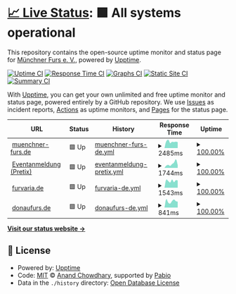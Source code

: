 # [📈 Live Status](https://status.muenchner-furs.de): <!--live status--> **🟩 All systems operational**

This repository contains the open-source uptime monitor and status page for [Münchner Furs e. V.](muenchner-furs.de), powered by [Upptime](https://github.com/upptime/upptime).

[![Uptime CI](https://github.com/muenchnerfurs/status-page/workflows/Uptime%20CI/badge.svg)](https://github.com/muenchnerfurs/status-page/actions?query=workflow%3A%22Uptime+CI%22)
[![Response Time CI](https://github.com/muenchnerfurs/status-page/workflows/Response%20Time%20CI/badge.svg)](https://github.com/muenchnerfurs/status-page/actions?query=workflow%3A%22Response+Time+CI%22)
[![Graphs CI](https://github.com/muenchnerfurs/status-page/workflows/Graphs%20CI/badge.svg)](https://github.com/muenchnerfurs/status-page/actions?query=workflow%3A%22Graphs+CI%22)
[![Static Site CI](https://github.com/muenchnerfurs/status-page/workflows/Static%20Site%20CI/badge.svg)](https://github.com/muenchnerfurs/status-page/actions?query=workflow%3A%22Static+Site+CI%22)
[![Summary CI](https://github.com/muenchnerfurs/status-page/workflows/Summary%20CI/badge.svg)](https://github.com/muenchnerfurs/status-page/actions?query=workflow%3A%22Summary+CI%22)

With [Upptime](https://upptime.js.org), you can get your own unlimited and free uptime monitor and status page, powered entirely by a GitHub repository. We use [Issues](https://github.com/muenchnerfurs/status-page/issues) as incident reports, [Actions](https://github.com/muenchnerfurs/status-page/actions) as uptime monitors, and [Pages](https://status.muenchner-furs.de) for the status page.

<!--start: status pages-->
<!-- This summary is generated by Upptime (https://github.com/upptime/upptime) -->
<!-- Do not edit this manually, your changes will be overwritten -->
<!-- prettier-ignore -->
| URL | Status | History | Response Time | Uptime |
| --- | ------ | ------- | ------------- | ------ |
| <img alt="" src="https://icons.duckduckgo.com/ip3/muenchner-furs.de.ico" height="13"> [muenchner-furs.de](https://muenchner-furs.de) | 🟩 Up | [muenchner-furs-de.yml](https://github.com/muenchnerfurs/status-page/commits/HEAD/history/muenchner-furs-de.yml) | <details><summary><img alt="Response time graph" src="./graphs/muenchner-furs-de/response-time-week.png" height="20"> 2485ms</summary><br><a href="https://status.muenchner-furs.de/history/muenchner-furs-de"><img alt="Response time 2544" src="https://img.shields.io/endpoint?url=https%3A%2F%2Fraw.githubusercontent.com%2Fmuenchnerfurs%2Fstatus-page%2FHEAD%2Fapi%2Fmuenchner-furs-de%2Fresponse-time.json"></a><br><a href="https://status.muenchner-furs.de/history/muenchner-furs-de"><img alt="24-hour response time 2314" src="https://img.shields.io/endpoint?url=https%3A%2F%2Fraw.githubusercontent.com%2Fmuenchnerfurs%2Fstatus-page%2FHEAD%2Fapi%2Fmuenchner-furs-de%2Fresponse-time-day.json"></a><br><a href="https://status.muenchner-furs.de/history/muenchner-furs-de"><img alt="7-day response time 2485" src="https://img.shields.io/endpoint?url=https%3A%2F%2Fraw.githubusercontent.com%2Fmuenchnerfurs%2Fstatus-page%2FHEAD%2Fapi%2Fmuenchner-furs-de%2Fresponse-time-week.json"></a><br><a href="https://status.muenchner-furs.de/history/muenchner-furs-de"><img alt="30-day response time 2516" src="https://img.shields.io/endpoint?url=https%3A%2F%2Fraw.githubusercontent.com%2Fmuenchnerfurs%2Fstatus-page%2FHEAD%2Fapi%2Fmuenchner-furs-de%2Fresponse-time-month.json"></a><br><a href="https://status.muenchner-furs.de/history/muenchner-furs-de"><img alt="1-year response time 2544" src="https://img.shields.io/endpoint?url=https%3A%2F%2Fraw.githubusercontent.com%2Fmuenchnerfurs%2Fstatus-page%2FHEAD%2Fapi%2Fmuenchner-furs-de%2Fresponse-time-year.json"></a></details> | <details><summary><a href="https://status.muenchner-furs.de/history/muenchner-furs-de">100.00%</a></summary><a href="https://status.muenchner-furs.de/history/muenchner-furs-de"><img alt="All-time uptime 99.34%" src="https://img.shields.io/endpoint?url=https%3A%2F%2Fraw.githubusercontent.com%2Fmuenchnerfurs%2Fstatus-page%2FHEAD%2Fapi%2Fmuenchner-furs-de%2Fuptime.json"></a><br><a href="https://status.muenchner-furs.de/history/muenchner-furs-de"><img alt="24-hour uptime 100.00%" src="https://img.shields.io/endpoint?url=https%3A%2F%2Fraw.githubusercontent.com%2Fmuenchnerfurs%2Fstatus-page%2FHEAD%2Fapi%2Fmuenchner-furs-de%2Fuptime-day.json"></a><br><a href="https://status.muenchner-furs.de/history/muenchner-furs-de"><img alt="7-day uptime 100.00%" src="https://img.shields.io/endpoint?url=https%3A%2F%2Fraw.githubusercontent.com%2Fmuenchnerfurs%2Fstatus-page%2FHEAD%2Fapi%2Fmuenchner-furs-de%2Fuptime-week.json"></a><br><a href="https://status.muenchner-furs.de/history/muenchner-furs-de"><img alt="30-day uptime 98.86%" src="https://img.shields.io/endpoint?url=https%3A%2F%2Fraw.githubusercontent.com%2Fmuenchnerfurs%2Fstatus-page%2FHEAD%2Fapi%2Fmuenchner-furs-de%2Fuptime-month.json"></a><br><a href="https://status.muenchner-furs.de/history/muenchner-furs-de"><img alt="1-year uptime 99.34%" src="https://img.shields.io/endpoint?url=https%3A%2F%2Fraw.githubusercontent.com%2Fmuenchnerfurs%2Fstatus-page%2FHEAD%2Fapi%2Fmuenchner-furs-de%2Fuptime-year.json"></a></details>
| <img alt="" src="https://icons.duckduckgo.com/ip3/reg.muenchner-furs.de.ico" height="13"> [Eventanmeldung (Pretix)](https://reg.muenchner-furs.de) | 🟩 Up | [eventanmeldung-pretix.yml](https://github.com/muenchnerfurs/status-page/commits/HEAD/history/eventanmeldung-pretix.yml) | <details><summary><img alt="Response time graph" src="./graphs/eventanmeldung-pretix/response-time-week.png" height="20"> 1744ms</summary><br><a href="https://status.muenchner-furs.de/history/eventanmeldung-pretix"><img alt="Response time 1443" src="https://img.shields.io/endpoint?url=https%3A%2F%2Fraw.githubusercontent.com%2Fmuenchnerfurs%2Fstatus-page%2FHEAD%2Fapi%2Feventanmeldung-pretix%2Fresponse-time.json"></a><br><a href="https://status.muenchner-furs.de/history/eventanmeldung-pretix"><img alt="24-hour response time 1199" src="https://img.shields.io/endpoint?url=https%3A%2F%2Fraw.githubusercontent.com%2Fmuenchnerfurs%2Fstatus-page%2FHEAD%2Fapi%2Feventanmeldung-pretix%2Fresponse-time-day.json"></a><br><a href="https://status.muenchner-furs.de/history/eventanmeldung-pretix"><img alt="7-day response time 1744" src="https://img.shields.io/endpoint?url=https%3A%2F%2Fraw.githubusercontent.com%2Fmuenchnerfurs%2Fstatus-page%2FHEAD%2Fapi%2Feventanmeldung-pretix%2Fresponse-time-week.json"></a><br><a href="https://status.muenchner-furs.de/history/eventanmeldung-pretix"><img alt="30-day response time 1535" src="https://img.shields.io/endpoint?url=https%3A%2F%2Fraw.githubusercontent.com%2Fmuenchnerfurs%2Fstatus-page%2FHEAD%2Fapi%2Feventanmeldung-pretix%2Fresponse-time-month.json"></a><br><a href="https://status.muenchner-furs.de/history/eventanmeldung-pretix"><img alt="1-year response time 1443" src="https://img.shields.io/endpoint?url=https%3A%2F%2Fraw.githubusercontent.com%2Fmuenchnerfurs%2Fstatus-page%2FHEAD%2Fapi%2Feventanmeldung-pretix%2Fresponse-time-year.json"></a></details> | <details><summary><a href="https://status.muenchner-furs.de/history/eventanmeldung-pretix">100.00%</a></summary><a href="https://status.muenchner-furs.de/history/eventanmeldung-pretix"><img alt="All-time uptime 99.02%" src="https://img.shields.io/endpoint?url=https%3A%2F%2Fraw.githubusercontent.com%2Fmuenchnerfurs%2Fstatus-page%2FHEAD%2Fapi%2Feventanmeldung-pretix%2Fuptime.json"></a><br><a href="https://status.muenchner-furs.de/history/eventanmeldung-pretix"><img alt="24-hour uptime 100.00%" src="https://img.shields.io/endpoint?url=https%3A%2F%2Fraw.githubusercontent.com%2Fmuenchnerfurs%2Fstatus-page%2FHEAD%2Fapi%2Feventanmeldung-pretix%2Fuptime-day.json"></a><br><a href="https://status.muenchner-furs.de/history/eventanmeldung-pretix"><img alt="7-day uptime 100.00%" src="https://img.shields.io/endpoint?url=https%3A%2F%2Fraw.githubusercontent.com%2Fmuenchnerfurs%2Fstatus-page%2FHEAD%2Fapi%2Feventanmeldung-pretix%2Fuptime-week.json"></a><br><a href="https://status.muenchner-furs.de/history/eventanmeldung-pretix"><img alt="30-day uptime 98.27%" src="https://img.shields.io/endpoint?url=https%3A%2F%2Fraw.githubusercontent.com%2Fmuenchnerfurs%2Fstatus-page%2FHEAD%2Fapi%2Feventanmeldung-pretix%2Fuptime-month.json"></a><br><a href="https://status.muenchner-furs.de/history/eventanmeldung-pretix"><img alt="1-year uptime 99.02%" src="https://img.shields.io/endpoint?url=https%3A%2F%2Fraw.githubusercontent.com%2Fmuenchnerfurs%2Fstatus-page%2FHEAD%2Fapi%2Feventanmeldung-pretix%2Fuptime-year.json"></a></details>
| <img alt="" src="https://icons.duckduckgo.com/ip3/furvaria.de.ico" height="13"> [furvaria.de](https://furvaria.de) | 🟩 Up | [furvaria-de.yml](https://github.com/muenchnerfurs/status-page/commits/HEAD/history/furvaria-de.yml) | <details><summary><img alt="Response time graph" src="./graphs/furvaria-de/response-time-week.png" height="20"> 1543ms</summary><br><a href="https://status.muenchner-furs.de/history/furvaria-de"><img alt="Response time 1844" src="https://img.shields.io/endpoint?url=https%3A%2F%2Fraw.githubusercontent.com%2Fmuenchnerfurs%2Fstatus-page%2FHEAD%2Fapi%2Ffurvaria-de%2Fresponse-time.json"></a><br><a href="https://status.muenchner-furs.de/history/furvaria-de"><img alt="24-hour response time 1623" src="https://img.shields.io/endpoint?url=https%3A%2F%2Fraw.githubusercontent.com%2Fmuenchnerfurs%2Fstatus-page%2FHEAD%2Fapi%2Ffurvaria-de%2Fresponse-time-day.json"></a><br><a href="https://status.muenchner-furs.de/history/furvaria-de"><img alt="7-day response time 1543" src="https://img.shields.io/endpoint?url=https%3A%2F%2Fraw.githubusercontent.com%2Fmuenchnerfurs%2Fstatus-page%2FHEAD%2Fapi%2Ffurvaria-de%2Fresponse-time-week.json"></a><br><a href="https://status.muenchner-furs.de/history/furvaria-de"><img alt="30-day response time 1895" src="https://img.shields.io/endpoint?url=https%3A%2F%2Fraw.githubusercontent.com%2Fmuenchnerfurs%2Fstatus-page%2FHEAD%2Fapi%2Ffurvaria-de%2Fresponse-time-month.json"></a><br><a href="https://status.muenchner-furs.de/history/furvaria-de"><img alt="1-year response time 1844" src="https://img.shields.io/endpoint?url=https%3A%2F%2Fraw.githubusercontent.com%2Fmuenchnerfurs%2Fstatus-page%2FHEAD%2Fapi%2Ffurvaria-de%2Fresponse-time-year.json"></a></details> | <details><summary><a href="https://status.muenchner-furs.de/history/furvaria-de">100.00%</a></summary><a href="https://status.muenchner-furs.de/history/furvaria-de"><img alt="All-time uptime 51.93%" src="https://img.shields.io/endpoint?url=https%3A%2F%2Fraw.githubusercontent.com%2Fmuenchnerfurs%2Fstatus-page%2FHEAD%2Fapi%2Ffurvaria-de%2Fuptime.json"></a><br><a href="https://status.muenchner-furs.de/history/furvaria-de"><img alt="24-hour uptime 100.00%" src="https://img.shields.io/endpoint?url=https%3A%2F%2Fraw.githubusercontent.com%2Fmuenchnerfurs%2Fstatus-page%2FHEAD%2Fapi%2Ffurvaria-de%2Fuptime-day.json"></a><br><a href="https://status.muenchner-furs.de/history/furvaria-de"><img alt="7-day uptime 100.00%" src="https://img.shields.io/endpoint?url=https%3A%2F%2Fraw.githubusercontent.com%2Fmuenchnerfurs%2Fstatus-page%2FHEAD%2Fapi%2Ffurvaria-de%2Fuptime-week.json"></a><br><a href="https://status.muenchner-furs.de/history/furvaria-de"><img alt="30-day uptime 98.79%" src="https://img.shields.io/endpoint?url=https%3A%2F%2Fraw.githubusercontent.com%2Fmuenchnerfurs%2Fstatus-page%2FHEAD%2Fapi%2Ffurvaria-de%2Fuptime-month.json"></a><br><a href="https://status.muenchner-furs.de/history/furvaria-de"><img alt="1-year uptime 51.93%" src="https://img.shields.io/endpoint?url=https%3A%2F%2Fraw.githubusercontent.com%2Fmuenchnerfurs%2Fstatus-page%2FHEAD%2Fapi%2Ffurvaria-de%2Fuptime-year.json"></a></details>
| <img alt="" src="https://icons.duckduckgo.com/ip3/donaufurs.de.ico" height="13"> [donaufurs.de](https://donaufurs.de) | 🟩 Up | [donaufurs-de.yml](https://github.com/muenchnerfurs/status-page/commits/HEAD/history/donaufurs-de.yml) | <details><summary><img alt="Response time graph" src="./graphs/donaufurs-de/response-time-week.png" height="20"> 841ms</summary><br><a href="https://status.muenchner-furs.de/history/donaufurs-de"><img alt="Response time 993" src="https://img.shields.io/endpoint?url=https%3A%2F%2Fraw.githubusercontent.com%2Fmuenchnerfurs%2Fstatus-page%2FHEAD%2Fapi%2Fdonaufurs-de%2Fresponse-time.json"></a><br><a href="https://status.muenchner-furs.de/history/donaufurs-de"><img alt="24-hour response time 786" src="https://img.shields.io/endpoint?url=https%3A%2F%2Fraw.githubusercontent.com%2Fmuenchnerfurs%2Fstatus-page%2FHEAD%2Fapi%2Fdonaufurs-de%2Fresponse-time-day.json"></a><br><a href="https://status.muenchner-furs.de/history/donaufurs-de"><img alt="7-day response time 841" src="https://img.shields.io/endpoint?url=https%3A%2F%2Fraw.githubusercontent.com%2Fmuenchnerfurs%2Fstatus-page%2FHEAD%2Fapi%2Fdonaufurs-de%2Fresponse-time-week.json"></a><br><a href="https://status.muenchner-furs.de/history/donaufurs-de"><img alt="30-day response time 1054" src="https://img.shields.io/endpoint?url=https%3A%2F%2Fraw.githubusercontent.com%2Fmuenchnerfurs%2Fstatus-page%2FHEAD%2Fapi%2Fdonaufurs-de%2Fresponse-time-month.json"></a><br><a href="https://status.muenchner-furs.de/history/donaufurs-de"><img alt="1-year response time 993" src="https://img.shields.io/endpoint?url=https%3A%2F%2Fraw.githubusercontent.com%2Fmuenchnerfurs%2Fstatus-page%2FHEAD%2Fapi%2Fdonaufurs-de%2Fresponse-time-year.json"></a></details> | <details><summary><a href="https://status.muenchner-furs.de/history/donaufurs-de">100.00%</a></summary><a href="https://status.muenchner-furs.de/history/donaufurs-de"><img alt="All-time uptime 99.08%" src="https://img.shields.io/endpoint?url=https%3A%2F%2Fraw.githubusercontent.com%2Fmuenchnerfurs%2Fstatus-page%2FHEAD%2Fapi%2Fdonaufurs-de%2Fuptime.json"></a><br><a href="https://status.muenchner-furs.de/history/donaufurs-de"><img alt="24-hour uptime 100.00%" src="https://img.shields.io/endpoint?url=https%3A%2F%2Fraw.githubusercontent.com%2Fmuenchnerfurs%2Fstatus-page%2FHEAD%2Fapi%2Fdonaufurs-de%2Fuptime-day.json"></a><br><a href="https://status.muenchner-furs.de/history/donaufurs-de"><img alt="7-day uptime 100.00%" src="https://img.shields.io/endpoint?url=https%3A%2F%2Fraw.githubusercontent.com%2Fmuenchnerfurs%2Fstatus-page%2FHEAD%2Fapi%2Fdonaufurs-de%2Fuptime-week.json"></a><br><a href="https://status.muenchner-furs.de/history/donaufurs-de"><img alt="30-day uptime 98.30%" src="https://img.shields.io/endpoint?url=https%3A%2F%2Fraw.githubusercontent.com%2Fmuenchnerfurs%2Fstatus-page%2FHEAD%2Fapi%2Fdonaufurs-de%2Fuptime-month.json"></a><br><a href="https://status.muenchner-furs.de/history/donaufurs-de"><img alt="1-year uptime 99.08%" src="https://img.shields.io/endpoint?url=https%3A%2F%2Fraw.githubusercontent.com%2Fmuenchnerfurs%2Fstatus-page%2FHEAD%2Fapi%2Fdonaufurs-de%2Fuptime-year.json"></a></details>

<!--end: status pages-->

[**Visit our status website →**](https://status.muenchner-furs.de)

## 📄 License

- Powered by: [Upptime](https://github.com/upptime/upptime)
- Code: [MIT](./LICENSE) © [Anand Chowdhary](https://anandchowdhary.com), supported by [Pabio](https://pabio.com)
- Data in the `./history` directory: [Open Database License](https://opendatacommons.org/licenses/odbl/1-0/)
